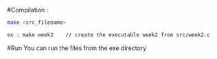 #Compilation : 

``` bash
make <src_filename>

ex : make week2    // create the executable week2 from src/week2.c
```

#Run 
 You can run the files from the exe directory
